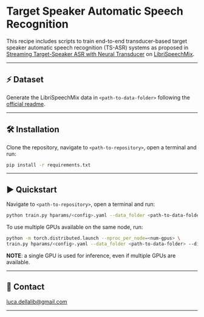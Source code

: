# Target Speaker Automatic Speech Recognition

This recipe includes scripts to train end-to-end transducer-based target speaker automatic speech recognition
(TS-ASR) systems as proposed in [Streaming Target-Speaker ASR with Neural Transducer](https://arxiv.org/abs/2209.04175)
on [LibriSpeechMix](https://github.com/NaoyukiKanda/LibriSpeechMix).

---------------------------------------------------------------------------------------------------------

## ⚡ Dataset

Generate the LibriSpeechMix data in `<path-to-data-folder>` following the
[official readme](https://github.com/NaoyukiKanda/LibriSpeechMix/blob/main/README.md).

---------------------------------------------------------------------------------------------------------

## 🛠️️ Installation

Clone the repository, navigate to `<path-to-repository>`, open a terminal and run:

```bash
pip install -r requirements.txt
```

---------------------------------------------------------------------------------------------------------

## ▶️ Quickstart

Navigate to `<path-to-repository>`, open a terminal and run:

```bash
python train.py hparams/<config>.yaml --data_folder <path-to-data-folder>
```

To use multiple GPUs available on the same node, run:

```bash
python -m torch.distributed.launch --nproc_per_node=<num-gpus> \
train.py hparams/<config>.yaml --data_folder <path-to-data-folder> --distributed_launch
```

**NOTE**: a single GPU is used for inference, even if multiple GPUs are available.

---------------------------------------------------------------------------------------------------------

## 📧 Contact

[luca.dellalib@gmail.com](mailto:luca.dellalib@gmail.com)

---------------------------------------------------------------------------------------------------------
